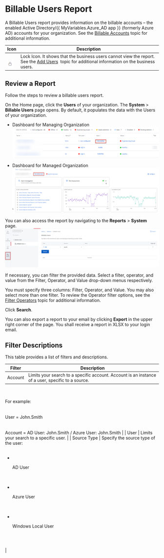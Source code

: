 # Billable Users Report

A Billable Users report  provides information on the billable accounts – the enabled Active Directory/{{ MyVariables.Azure_AD app }} (formerly Azure AD) accounts for your organization. See the [Billable Accounts](../Organizations/BillableAccounts.md)  topic for additional information. 

| Icon | Description |
| --- | --- |
| <br>![](../../../Resources/Images/1Secure/BusinessUsersLock.png)<br> | Lock Icon. It shows that the business users cannot view the report. See the [Add Users](../Organizations/AddingUsers.md)  topic for additional information on the business users. |

## Review a Report

Follow the steps to review a billable users report. 

On the Home page, click the **Users** of your organization. The **System** &gt; **Billable Users** page opens. By default, it populates the data with the Users of your organization.

- Dashboard for Managing Organization![](../../../Resources/Images/1Secure/BillableUsersReportManagingOrg.png)

- Dashboard for Managed Organization![](../../../Resources/Images/1Secure/BillableAccountsManagedOrg.png)

You can also access the report by navigating to the **Reports** &gt; **System** page.![](../../../Resources/Images/1Secure/BillableUsersReport.png "BU Report screen")

If necessary, you can filter the provided data. Select a filter, operator, and value from  the Filter, Operator, and Value drop-down menus respectively. 

You must specify three columns: Filter, Operator, and Value. You may also select more than one filter. To review the Operator filter options, see the [Filter Operators](/Admin/SearchAndReports/FilterOperators.md) topic for additional information. 

Click **Search**. 

You can also export a report to your email by clicking **Export**  in the upper right corner of the page. You shall receive a report in XLSX to your login email. 

## Filter Descriptions

This table provides a list of filters and descriptions.

| Filter | Description |
| --- | --- |
| Account | Limits your search to a specific account. Account is an instance of a user, specific to a source. <br>
<br>                        <br>For example: <br>
<br>                        <br>User = John.Smith<br>
<br>                        <br>Account = AD User: John.Smith / Azure User: John.Smith |
| User | Limits your search to a specific user. |
| Source Type | Specify the source type of the user:<br><ul>
<br>                            <li>
<br>                                <p>AD User</p>
<br>                            </li>
<br>                            <li>
<br>                                <p>Azure User</p>
<br>                            </li>
<br>                            <li>
<br>                                <p>Windows Local User</p>
<br>                            </li>
<br>                        </ul> |